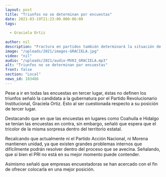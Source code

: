 ```yaml
---
layout: post
title: "Triunfos no se determinan por encuestas"
date: 2021-03-19T21:23:00.000-06:00
tags:
  
  - Graciela Ortiz
  
author: nil
description: "Fractura en partidos también determinará la situación de los mismos."
image: "/uploads/2021/images-GRACIELA.jpg"
video: "nil"
audio: "/uploads/2021/audio-MV03_GRACIELA.mp3"
alt: "Triunfos no se determinan por encuestas"
front: false
section: "Local"
news_id: 183486
---
```


Pese a ir en todas las encuestas en tercer lugar, éstas no definen los triunfos señaló la candidata a la gubernatura por el Partido Revolucionario Institucional, Graciela Ortiz. Esto al ser cuestionada respecto a su posición de tercer lugar.

Destacando que en que las encuestas en lugares como Coahuila e Hidalgo se tenían las encuestas en contra, sin embargo, señaló que espera que el tricolor de la misma sorpresa dentro del territorio estatal.

Recalcando que actualmente ni el Partido Acción Nacional, ni Morena mantienen unidad, ya que existen grandes problemas internos que difícilmente podrán resolver dentro del proceso que se avecina. Señalando, que si bien el PRI no está en su mejor momento puede contender.

Asimismo señaló que empresas encuestadoras se han acercado con el fin de ofrecer colocarla en una mejor posición.